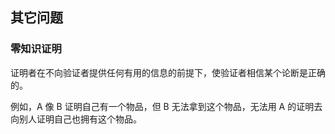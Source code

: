 ## 其它问题


### 零知识证明

证明者在不向验证者提供任何有用的信息的前提下，使验证者相信某个论断是正确的。

例如，A 像 B 证明自己有一个物品，但 B 无法拿到这个物品，无法用 A 的证明去向别人证明自己也拥有这个物品。

